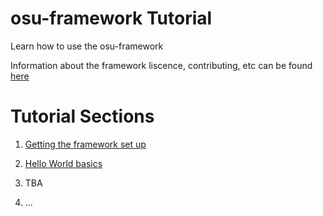 # osu-framework Tutorial
Learn how to use the osu-framework

Information about the framework liscence, contributing, etc can be found [here](https://github.com/ppy/osu-framework/blob/master/README.md)


# Tutorial Sections

1) [Getting the framework set up](https://github.com/abraker95/osu-framework-tutorial/blob/master/1-Setup.md)

2) [Hello World basics](https://github.com/abraker95/osu-framework-tutorial/blob/master/2-Hello-World.md)

3) TBA

4) ...


